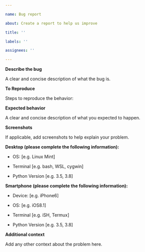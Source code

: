 ```yaml
---

name: Bug report

about: Create a report to help us improve

title: ''

labels: ''

assignees: ''

---
```


**Describe the bug**

A clear and concise description of what the bug is.

**To Reproduce**

Steps to reproduce the behavior:

**Expected behavior**

A clear and concise description of what you expected to happen.

**Screenshots**

If applicable, add screenshots to help explain your problem.

**Desktop (please complete the following information):**

 - OS: [e.g. Linux Mint]

 - Terminal [e.g. bash, WSL, cygwin]

 - Python Version [e.g. 3.5, 3.8]

**Smartphone (please complete the following information):**

 - Device: [e.g. iPhone6]

 - OS: [e.g. iOS8.1]

 - Terminal [e.g. iSH, Termux]

 - Python Version [e.g. 3.5, 3.8]

**Additional context**

Add any other context about the problem here.

